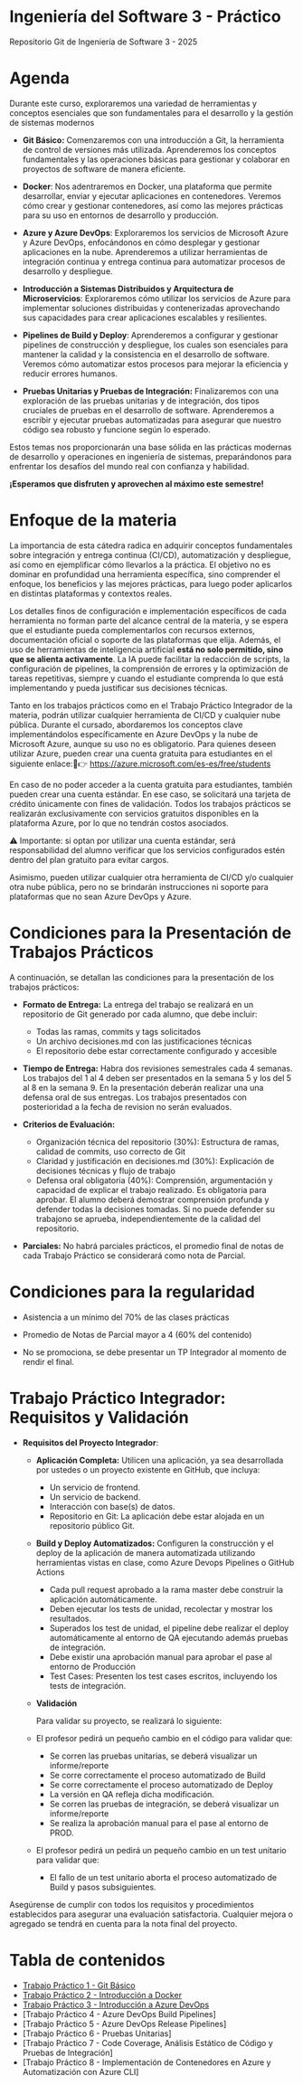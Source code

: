 # Ingeniería del Software 3 - Práctico

Repositorio Git de Ingeniería de Software 3 - 2025

# Agenda

Durante este curso, exploraremos una variedad de herramientas y conceptos esenciales que son fundamentales para el desarrollo y la gestión de sistemas modernos

* **Git Básico:** Comenzaremos con una introducción a Git, la herramienta de control de versiones más utilizada. Aprenderemos los conceptos fundamentales y las operaciones básicas para gestionar y colaborar en proyectos de software de manera eficiente.

* **Docker**: Nos adentraremos en Docker, una plataforma que permite desarrollar, enviar y ejecutar aplicaciones en contenedores. Veremos cómo crear y gestionar contenedores, así como las mejores prácticas para su uso en entornos de desarrollo y producción.

* **Azure y Azure DevOps**: Exploraremos los servicios de Microsoft Azure y Azure DevOps, enfocándonos en cómo desplegar y gestionar aplicaciones en la nube. Aprenderemos a utilizar herramientas de integración continua y entrega continua para automatizar procesos de desarrollo y despliegue.

* **Introducción a Sistemas Distribuidos y Arquitectura de Microservicios**: Exploraremos cómo utilizar los servicios de Azure para implementar soluciones distribuidas y contenerizadas aprovechando sus capacidades para crear aplicaciones escalables y resilientes.

* **Pipelines de Build y Deploy**: Aprenderemos a configurar y gestionar pipelines de construcción y despliegue, los cuales son esenciales para mantener la calidad y la consistencia en el desarrollo de software. Veremos cómo automatizar estos procesos para mejorar la eficiencia y reducir errores humanos.

* **Pruebas Unitarias y Pruebas de Integración:** Finalizaremos con una exploración de las pruebas unitarias y de integración, dos tipos cruciales de pruebas en el desarrollo de software. Aprenderemos a escribir y ejecutar pruebas automatizadas para asegurar que nuestro código sea robusto y funcione según lo esperado.

Estos temas nos proporcionarán una base sólida en las prácticas modernas de desarrollo y operaciones en ingeniería de sistemas, preparándonos para enfrentar los desafíos del mundo real con confianza y habilidad. 

**¡Esperamos que disfruten y aprovechen al máximo este semestre!**

# Enfoque de la materia 
La importancia de esta cátedra radica en adquirir conceptos fundamentales sobre integración y entrega continua (CI/CD), automatización y despliegue, así como en ejemplificar cómo llevarlos a la práctica. El objetivo no es dominar en profundidad una herramienta específica, sino comprender el enfoque, los beneficios y las mejores prácticas, para luego poder aplicarlos en distintas plataformas y contextos reales.

Los detalles finos de configuración e implementación específicos de cada herramienta no forman parte del alcance central de la materia, y se espera que el estudiante pueda complementarlos con recursos externos, documentación oficial o soporte de las plataformas que elija.
Además, el uso de herramientas de inteligencia artificial **está no solo permitido, sino que se alienta activamente**. La IA puede facilitar la redacción de scripts, la configuración de pipelines, la comprensión de errores y la optimización de tareas repetitivas, siempre y cuando el estudiante comprenda lo que está implementando y pueda justificar sus decisiones técnicas.

Tanto en los trabajos prácticos como en el Trabajo Práctico Integrador de la materia, podrán utilizar cualquier herramienta de CI/CD y cualquier nube pública.
Durante el cursado, abordaremos los conceptos clave implementándolos específicamente en Azure DevOps y la nube de Microsoft Azure, aunque su uso no es obligatorio.
Para quienes deseen utilizar Azure, pueden crear una cuenta gratuita para estudiantes en el siguiente enlace:👉 https://azure.microsoft.com/es-es/free/students

En caso de no poder acceder a la cuenta gratuita para estudiantes, también pueden crear una cuenta estándar. En ese caso, se solicitará una tarjeta de crédito únicamente con fines de validación. Todos los trabajos prácticos se realizarán exclusivamente con servicios gratuitos disponibles en la plataforma Azure, por lo que no tendrán costos asociados.

⚠️ Importante: si optan por utilizar una cuenta estándar, será responsabilidad del alumno verificar que los servicios configurados estén dentro del plan gratuito para evitar cargos.

Asimismo, pueden utilizar cualquier otra herramienta de CI/CD y/o cualquier otra nube pública, pero no se brindarán instrucciones ni soporte para plataformas que no sean Azure DevOps y Azure.


# Condiciones para la Presentación de Trabajos Prácticos

A continuación, se detallan las condiciones para la presentación de los trabajos prácticos:

* **Formato de Entrega:**  La entrega del trabajo se realizará en un repositorio de Git generado por cada alumno, que debe incluir:
  - Todas las ramas, commits y tags solicitados
  - Un archivo decisiones.md con las justificaciones técnicas
  - El repositorio debe estar correctamente configurado y accesible

* **Tiempo de Entrega:** Habra dos revisiones semestrales cada 4 semanas. Los trabajos del 1 al 4 deben ser presentados en la semana 5 y los del 5 al 8 en la semana 9. En la presentación deberán realizar una una defensa oral de sus entregas. Los trabajos presentados con posterioridad a la fecha de revision no serán evaluados.
  
* **Criterios de Evaluación:** 

  - Organización técnica del repositorio (30%): Estructura de ramas, calidad de commits, uso correcto de Git
  - Claridad y justificación en decisiones.md (30%): Explicación de decisiones técnicas y flujo de trabajo
  - Defensa oral obligatoria (40%): Comprensión, argumentación y capacidad de explicar el trabajo realizado. Es obligatoria para aprobar. El alumno deberá demostrar comprensión profunda y defender todas la decisiones tomadas. Si no puede defender su trabajono se aprueba, independientemente de la calidad del repositorio.

* **Parciales:** No habrá parciales prácticos, el promedio final de notas de cada Trabajo Práctico se considerará como nota de Parcial.

# Condiciones para la regularidad

* Asistencia a un mínimo del 70% de las clases prácticas

* Promedio de Notas de Parcial mayor a 4 (60% del contenido)

* No se promociona, se debe presentar un TP Integrador al momento de rendir el final.

# Trabajo Práctico Integrador: Requisitos y Validación

* **Requisitos del Proyecto Integrador**:

  * **Aplicación Completa:** Utilicen una aplicación, ya sea desarrollada por ustedes o un proyecto existente en GitHub, que incluya:
    - Un servicio de frontend.
    - Un servicio de backend.
    - Interacción con base(s) de datos.
    - Repositorio en Git: La aplicación debe estar alojada en un repositorio público Git.

  * **Build y Deploy Automatizados:** Configuren la construcción y el deploy de la aplicación de manera automatizada utilizando herramientas vistas en clase, como Azure Devops Pipelines o GitHub Actions
    - Cada pull request aprobado a la rama master debe construir la aplicación automáticamente.
    - Deben ejecutar los tests de unidad, recolectar y mostrar los resultados.
    - Superados los test de unidad, el pipeline debe realizar el deploy automáticamente al entorno de QA ejecutando además pruebas de integración.
    - Debe existir una aprobación manual para aprobar el pase al entorno de Producción
    - Test Cases: Presenten los test cases escritos, incluyendo los tests de integración.
   
  * **Validación**

    Para validar su proyecto, se realizará lo siguiente:

   * El profesor pedirá un pequeño cambio en el código para validar que:
     - Se corren las pruebas unitarias, se deberá visualizar un informe/reporte
     - Se corre correctamente el proceso automatizado de Build
     - Se corre correctamente el proceso automatizado de Deploy
     - La versión en QA refleja dicha modificación.
     - Se corren las pruebas de integración, se deberá visualizar un informe/reporte
     - Se realiza la aprobación manual para el pase al entorno de PROD.

  * El profesor pedirá un pedirá un pequeño cambio en un test unitario para validar que:
    - El fallo de un test unitario aborta el proceso automatizado de Build y pasos subsiguientes.

Asegúrense de cumplir con todos los requisitos y procedimientos establecidos para asegurar una evaluación satisfactoria. Cualquier mejora o agregado se tendrá en cuenta para la nota final del proyecto.


# Tabla de contenidos


  * [Trabajo Práctico 1 - Git Básico](trabajos/01-git-basico.md)
  * [Trabajo Práctico 2 - Introducción a Docker](trabajos/02-introduccion-docker.md)
  * [Trabajo Práctico 3 - Introducción a Azure DevOps](trabajos/03-introduccion-azuredevops.md)
  * [Trabajo Práctico 4 - Azure DevOps Build Pipelines]
  * [Trabajo Práctico 5 - Azure DevOps Release Pipelines]
  * [Trabajo Práctico 6 - Pruebas Unitarias]
  * [Trabajo Práctico 7 - Code Coverage, Análisis Estático de Código y Pruebas de Integración]
  * [Trabajo Práctico 8 - Implementación de Contenedores en Azure y Automatización con Azure CLI]


